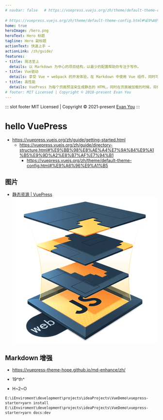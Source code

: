```yaml
---
# navbar: false   # https://vuepress.vuejs.org/zh/theme/default-theme-config.html#%E7%A6%81%E7%94%A8%E5%AF%BC%E8%88%AA%E6%A0%8F

# https://vuepress.vuejs.org/zh/theme/default-theme-config.html#%E9%A6%96%E9%A1%B5
home: true
heroImage: /hero.png
heroText: Hero 标题
tagline: Hero 副标题
actionText: 快速上手 →
actionLink: /zh/guide/
features:
- title: 简洁至上
  details: 以 Markdown 为中心的项目结构，以最少的配置帮助你专注于写作。
- title: Vue驱动
  details: 享受 Vue + webpack 的开发体验，在 Markdown 中使用 Vue 组件，同时可以使用 Vue 来开发自定义主题。
- title: 高性能
  details: VuePress 为每个页面预渲染生成静态的 HTML，同时在页面被加载的时候，将作为 SPA 运行。
# footer: MIT Licensed | Copyright © 2018-present Evan You
---
```


<!-- https://vuepress.vuejs.org/zh/theme/default-theme-config.html#%E5%AF%8C%E6%96%87%E6%9C%AC-footer -->
::: slot footer
MIT Licensed | Copyright © 2021-present [Evan You](https://github.com/yyx990803)
:::


# hello VuePress
- https://vuepress.vuejs.org/zh/guide/getting-started.html
    - https://vuepress.vuejs.org/zh/guide/directory-structure.html#%E9%BB%98%E8%AE%A4%E7%9A%84%E9%A1%B5%E9%9D%A2%E8%B7%AF%E7%94%B1
        - https://vuepress.vuejs.org/zh/theme/default-theme-config.html#%E9%A6%96%E9%A1%B5

## 图片
- [静态资源 | VuePress](https://vuepress.vuejs.org/zh/guide/assets.html#%E7%9B%B8%E5%AF%B9%E8%B7%AF%E5%BE%84)
![An image](./images/web.png)

## Markdown 增强
- https://vuepress-theme-hope.github.io/md-enhance/zh/

- 19^th^
- H~2~O

```
E:\iEnviroment\development\projects\ideaProjects\VueDemo\vuepress-starter>yarn install 
E:\iEnviroment\development\projects\ideaProjects\VueDemo\vuepress-starter>yarn docs:dev
```
